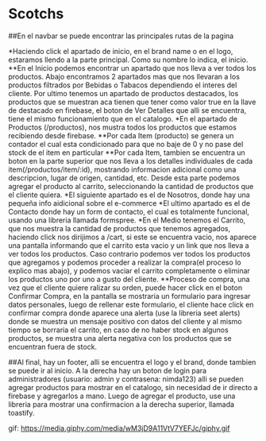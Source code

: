 # Scotchs
##En el navbar se puede encontrar las principales rutas de la pagina

 *Haciendo click el apartado de inicio, en el brand name o en el logo, estaramos llendo a la parte principal. Como su nombre lo indica, el inicio.
      **En el Inicio podemos encontrar un apartado que nos lleva a ver todos los productos. Abajo encontramos 2 apartados mas que nos llevaran a los productos filtrados por Bebidas o Tabacos dependiendo el interes del cliente. Por ultimo tenemos un apartado de productos destacados, los productos que se muestran aca tienen que tener como valor true en la llave de destacado en firebase, el boton de Ver Detalles que alli se encuentra, tiene el mismo funcionamiento que en el catalogo.
  *En el apartado de Productos (/productos), nos mustra todos los productos que estamos recibiendo desde firebase.
     **Por cada Item (producto) se genera un contador el cual esta condicionado para que no baje de 0 y no pase del stock de el item en particular
     **Por cada Item, tambien se encuentra un boton en la parte superior que nos lleva a los detalles individuales de cada item(/productos/item/:id), mostrando 
  informacion adicional como una descripcion, lugar de origen, cantidad, etc. Desde esta parte podemos agregar el producto al carrito, seleccionando la cantidad           de productos que el cliente quiera.
  *El siguiente apartado es el de Nosotros, donde hay una pequeña info aidicional sobre el e-commerce
  *El ultimo apartado es el de Contacto donde hay un form de contacto, el cual es totalmente funcional, usando una libreria llamada formspree.
   *En el Medio tenemos el Carrito, que nos muestra la cantidad de productos que tenemos agregados, haciendo click nos dirijimos a /cart, si este se encuentra vacio, nos aparece una pantalla informando que el carrito esta vacio y un link que nos lleva a ver todos los productos. Caso contrario podemos ver todos los productos que agregamos y podemos proceder a realizar la compra(el proceso lo explico mas abajo), y podemos vaciar el carrito completamente o eliminar los productos uno por uno a gusto del cliente.
        **Proceso de compra, una vez que el cliente quiere ralizar su orden, puede hacer click en el boton Confirmar Compra, en la pantalla se mostraria un formulario para ingresar datos personales, luego de rellenar este formulario, el cliente hace click en confirmar compra donde aparece una alerta (use la libreria seet alerts) donde se muestra un mensaje positivo con datos del cliente y al mismo tiempo se borraria el carrito, en caso de no haber stock en algunos productos, se muestra una alerta negativa con los productos que se encuentran fuera de stock.
        
##Al final, hay un footer, alli se encuentra el logo y el brand, donde tambien se puede ir al inicio. A la derecha hay un boton de login para administradores (usuario: admin y contrasena: nimda123) alli se pueden agregar productos para mostrar en el catalogo, sin necesidad de ir directo a firebase y agregarlos a mano. Luego de agregar el producto, use una libreria para mostrar una confirmacion a la derecha superior, llamada toastify.
   
   
gif: https://media.giphy.com/media/wM3jD9A11VtV7YEFJc/giphy.gif
  
